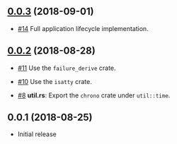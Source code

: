 ## [0.0.3] (2018-09-01)

[0.0.3]: https://github.com/iqlusioninc/abscissa/compare/v0.0.2...v0.0.3

* [#14](https://github.com/iqlusioninc/abscissa/pull/14)
  Full application lifecycle implementation.

## [0.0.2] (2018-08-28)

[0.0.2]: https://github.com/iqlusioninc/abscissa/compare/v0.0.1...v0.0.2

* [#11](https://github.com/iqlusioninc/abscissa/pull/11)
  Use the `failure_derive` crate.

* [#10](https://github.com/iqlusioninc/abscissa/pull/10)
  Use the `isatty` crate.

* [#8](https://github.com/iqlusioninc/abscissa/pull/8)
  **util.rs**: Export the `chrono` crate under `util::time`.

## 0.0.1 (2018-08-25)

* Initial release
